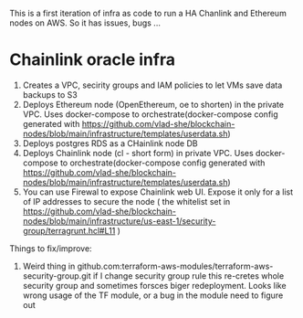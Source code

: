 This is a first iteration of infra as code to run a HA Chanlink and Ethereum nodes on AWS. So it has issues, bugs ...

# Chainlink oracle infra

1. Creates a VPC, secirity groups and IAM policies to let VMs save data backups to S3 
2. Deploys  Ethereum node (OpenEthereum, oe to shorten) in the private VPC. Uses docker-compose to orchestrate(docker-compose config generated with https://github.com/vlad-she/blockchain-nodes/blob/main/infrastructure/templates/userdata.sh)
3. Deploys postgres RDS as a CHainlink node DB 
4. Deploys Chainlink node (cl - short form) in private VPC. Uses docker-compose to orchestrate(docker-compose config generated with https://github.com/vlad-she/blockchain-nodes/blob/main/infrastructure/templates/userdata.sh)
5. You can use Firewal to expose Chainlink web UI. Expose it only for a list of IP addresses to secure the node ( the whitelist set in https://github.com/vlad-she/blockchain-nodes/blob/main/infrastructure/us-east-1/security-group/terragrunt.hcl#L11 )

Things to fix/improve:
1. Weird thing in github.com:terraform-aws-modules/terraform-aws-security-group.git if I change security group rule this re-cretes whole security group and sometimes forsces biger redeployment. Looks like wrong usage of the TF module, or a bug in the module need to figure out
